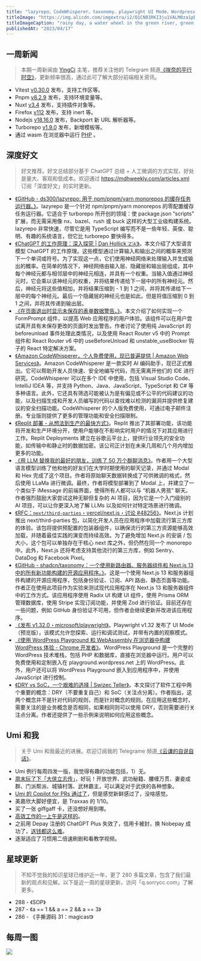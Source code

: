 ```yaml
---
title: "lazyrepo、CodeWhisperer、taxonomy、playwright UI Mode、Wordpress Playground"
titleImage: "https://img.alicdn.com/imgextra/i2/O1CN01RKI3ju1VALM0za1pD_!!6000000002612-0-tps-1456-816.jpg_1200x1200.jpg"
titleImageCaption: "rainy day, a water wheel in the green river, green plants and flowers in the foreground, mountains and water in the distance"
publishedAt: "2023/04/17"
---
```


## 一周新闻
> 本期一周新闻由 [YingCi](https://github.com/fz6m) 主笔，推荐关注他的 Telegram 频道[《咲奈的平行时空》](https://t.me/SakinaSpace)，更新频率很高，通过此可了解大部分前端相关资讯。

 - Vitest [v0.30.0](https://github.com/vitest-dev/vitest/releases/tag/v0.30.0) 发布，支持工作区等。
 - Pnpm [v8.2.9](https://github.com/pnpm/pnpm/releases/tag/v8.2.0) 发布，支持环境变量等。
 - Nuxt [v3.4](https://nuxt.com/blog/v3-4) 发布，支持插件对象等。
 - Firefox [v112](https://developer.mozilla.org/en-US/docs/Mozilla/Firefox/Releases/112) 发布，支持 inert 等。
 - Nodejs [v18.16.0](https://nodejs.org/en/blog/release/v18.16.0) 发布，Backport 新 URL 解析器等。
 - Turborepo [v1.9.0](https://turbo.build/blog/turbo-1-9-0) 发布，新增模板等。
 - 通过 wasm 在浏览器中运行 [PHP](https://www.npmjs.com/package/@php-wasm/node) 。

## 深度好文
> 好文推荐。好文总结部分基于 ChatGPT 总结 + 人工微调的方式实现，好处是量大、客观和低成本。欢迎通过 https://mdhweekly.com/articles.xml 订阅「深度好文」的实时更新。

- [《GitHub - ds300/lazyrepo: 用于 npm/pnpm/yarn monorepos 的缓存任务运行器。》](https://github.com/ds300/lazyrepo)。lazyrepo 是一个针对 npm/pnpm/yarn monorepos 的零配置缓存任务运行器。它适合于 turborepo 所开创的领域：使 package.json “scripts” 扩展，而无需采用像 nx、bazel、rush 或 buck 这样的大型工业级构建系统。lazyrepo 非常快速，尽管它是用 TypeScript 编写而不是一些年轻、英俊、聪明、有趣的系统语言，但它比 turborepo 要快得多。
- [《ChatGPT 的工作原理：深入探究 | Dan Hollick 🇿🇦》](https://typefully.com/DanHollick/yA3ppZC)。本文介绍了大型语言模型 ChatGPT 的工作原理。这些模型通过计算输入和输出之间的概率来预测下一个单词或符号。为了实现这一点，它们使用神经网络来处理输入并生成输出的概率。在简单的情况下，神经网络由输入层、隐藏层和输出层组成，其中每个神经元都与相邻层中的神经元相连，并具有一个权重。当输入值通过神经元时，它会乘以该神经元的权重，并将结果传递给下一层中的所有神经元。然后，神经元将这些值相加，并将结果压缩到 - 1 到 1 之间，并将其传递给下一层中的每个神经元。最后一个隐藏层的神经元也是如此，但是将值压缩到 0 到 1 之间，并将其传递到输出层。
- [《在页面退出时显示未保存的表单数据警告。》](https://claritydev.net/blog/display-warning-for-unsaved-form-data-on-page-exit)。本文介绍了如何实现一个 FormPrompt 组件，以提高 Web 应用程序的用户体验。该组件可以在用户尝试离开具有未保存更改的页面时发出警告。作者讨论了使用纯 JavaScript 的 beforeunload 事件处理此类情况，以及使用 React Router v5 中的 Prompt 组件和 React Router v6 中的 useBeforeUnload 和 unstable_useBlocker 钩子的 React 特定解决方案。
- [《Amazon CodeWhisperer，个人免费使用，现已普遍提供 | Amazon Web Services》](https://aws.amazon.com/blogs/aws/amazon-codewhisperer-free-for-individual-use-is-now-generally-available/)。Amazon CodeWhisperer 是一款实时 AI 编码助手，现已正式推出。它可以帮助开发人员快速、安全地编写代码，而无需离开他们的 IDE 进行研究。CodeWhisperer 可以在多个 IDE 中使用，包括 Visual Studio Code、IntelliJ IDEA 等，并支持 Python、Java、JavaScript、TypeScript 和 C# 等多种语言。此外，它还具有筛选可能被认为是有偏见或不公平的代码建议的功能，以及扫描生成和开发人员编写的代码以查找难以检测的漏洞并提供修复建议的安全扫描功能。CodeWhisperer 的个人版免费使用，可通过电子邮件注册。专业版则提供了更多的管理功能和安全扫描限制。
- [《Replit 部署 - 从想法到生产的最快方式》](https://blog.replit.com/deployments-launch)。Replit 推出了其部署功能，该功能将开发和生产环境分开，使用户能够在不影响实时用户的情况下对其应用进行工作。Replit Deployments 建立在谷歌云平台上，提供行业领先的安全功能，如传输中和静止时的数据加密。该公司正计划在未来几周和几个月内增加更多的功能。
- [《用 LLM 替换我的最好的朋友，训练了 50 万个群聊消息》](https://www.izzy.co/blogs/robo-boys.html)。作者用一个大型语言模型训练了他和他的好友们在大学时期使用的聊天记录，并通过 Modal 和 Hex 完成了这个项目。作者将原始聊天数据转换成了可供微调的格式，然后使用 LLaMa 进行微调。最终，作者将模型部署到了 Modal 上，并建立了一个类似于 iMessage 的前端界面，使得所有人都可以与 “机器人男孩” 聊天。作者强烈鼓励大家尝试这种无聊但复杂的 AI 项目，因为它是一个入门级别的 AI 项目，可以让你更深入地了解 LLMs 以及如何针对特定场景进行微调。
- [《RFC：`next/third-parties`・vercel/next.js・讨论 #48256》](https://github.com/vercel/next.js/discussions/48256)。Next.js 计划推出 next/third-parties 包，以简化开发人员在应用程序中加载流行第三方库的体验。该包将提供预配置的包装器组件，以确保流行的第三方资源能够高效加载，并随着最佳实践的演变而持续高效。为了避免增加 Next.js 的安装 / 包大小，这个包可以单独存在于核心 next 库之外，但仍然在同一个 monorepo 中。此外，Next.js 还将考虑支持其他流行的第三方库，例如 Sentry、DataDog 和 Facebook Pixel。
- [《GitHub - shadcn/taxonomy：一个使用新路由器、服务器组件和 Next.js 13 中的所有新功能构建的开源应用程序。》](https://github.com/shadcn/taxonomy)。这是一个使用 Next.js 13 和服务器组件构建的开源应用程序，包括身份验证、订阅、API 路由、静态页面等功能。作者正在使用此项目作为实验来测试现代应用程序在 Next.js 13 和服务器组件中的工作方式。该应用程序使用 Radix UI 构建 UI 组件，使用 Prisma ORM 管理数据库，使用 Stripe 实现订阅功能，并使用 Zod 进行验证。目前还存在一些问题，例如 GitHub 身份验证不可用，但作者会继续更新并改进该应用程序。
- [《发布 v1.32.0・microsoft/playwright》](https://github.com/microsoft/playwright/releases/tag/v1.32.0)。Playwright v1.32 发布了 UI Mode（预览版），该模式允许您探索、运行和调试测试，并带有内置的观察模式。
- [《使用 WordPress Playground 和 WebAssembly 在浏览器中构建 WordPress 体验 - Chrome 开发者》](https://developer.chrome.com/en/blog/wordpress-playground/)。WordPress Playground 是一个完整的 WordPress 技术堆栈，包括 PHP 和数据库，直接在浏览器中运行。用户可以免费使用和定制嵌入在 playground.wordpress.net 上的 WordPress。此外，用户还可以将 WordPress Playground 嵌入到应用程序中，并使用 JavaScript 进行控制。
- [《DRY vs SoC，一个艰难的选择 | Swizec Teller》](https://swizec.com/blog/dry-vs-soc-a-difficult-choice/)。本文探讨了软件工程中两个重要的概念：DRY（不要重复自己）和 SoC（关注点分离）。作者指出，这两个概念并不是针对代码的规则，而是针对概念的规则。在应用这些概念时，需要关注的是业务概念是否相同，如果相同则可以使用 DRY，否则需要进行关注点分离。作者还提供了一些示例来说明如何应用这些概念。

## Umi 和我
> 关于 Umi 和我最近的进展。欢迎订阅我的 Telegrame 频道[《云谦的自说自话》](https://t.me/yqtalk)。

- Umi 例行每周四发一版，我觉得有趣的功能包括，1）无。
- [周末玩了下「大侠立志传」](https://t.me/yqtalk/325)，好玩！开放世界、武功秘籍、腰缠万贯、妻妾成群、门派帮派、城镇村落、武林霸主，可以满足对于武侠的各种想象。
- [Umi 的 Copilot for PRs 通过了](https://t.me/yqtalk/327)，但是感觉新鲜感过了，没啥感觉。
- 美嘉欣大脚好便宜，是 Traxxas 的 1/10。
- 买了一张 giffgaff 卡，还没想好用到哪。
- [高效工作的一上午是这样的](https://t.me/yqtalk/335)。
- 之前用 Depay 注册的 ChatGPT Plus 失效了，信用卡被封，换 Nobepay 成功了，[送钱都这么难](https://t.me/yqtalk/336)。
- 逐渐适应了习惯用二倍速刷剧和看教学视频。

## 星球更新
> 不知不觉我的知识星球已维护近一年，更了 280 多篇文章，包含了我们最新的观点和见解。以下是近一周的星球更新，访问「q.sorrycc.com」了解更多。

- 288 - 《SOP》
- 287 - 《a == 1 && a == 2 && a == 3》
- 286 - 《手撕源码 31：magicast》

## 每周一图

![](https://img.alicdn.com/imgextra/i4/O1CN01ZeThvH291G828BaqN_!!6000000008007-2-tps-643-657.png)
